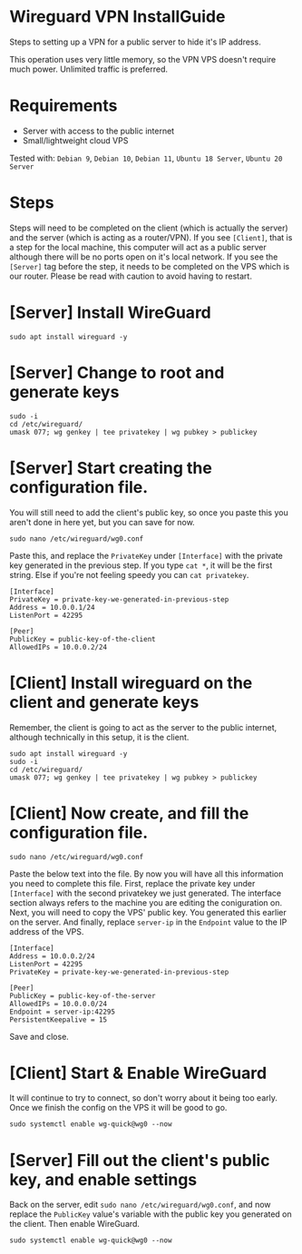 # Wireguard VPN InstallGuide
Steps to setting up a VPN for a public server to hide it's IP address. 

This operation uses very little memory, so the VPN VPS doesn't require much power. Unlimited traffic is preferred.

# Requirements
- Server with access to the public internet
- Small/lightweight cloud VPS

Tested with: `Debian 9`, `Debian 10`, `Debian 11`, `Ubuntu 18 Server`, `Ubuntu 20 Server`

# Steps
Steps will need to be completed on the client (which is actually the server) and the server (which is acting as a router/VPN). If you see `[Client]`, that is a step for the local machine, this computer will act as a public server although there will be no ports open on it's local network. If you see the `[Server]` tag before the step, it needs to be completed on the VPS which is our router. Please be read with caution to avoid having to restart.

# [Server] Install WireGuard
```
sudo apt install wireguard -y
```

# [Server] Change to root and generate keys
```
sudo -i
cd /etc/wireguard/
umask 077; wg genkey | tee privatekey | wg pubkey > publickey
```

# [Server] Start creating the configuration file.
You will still need to add the client's public key, so once you paste this you aren't done in here yet, but you can save for now.
```
sudo nano /etc/wireguard/wg0.conf
```
Paste this, and replace the `PrivateKey` under `[Interface]` with the private key generated in the previous step. If you type `cat *`, it will be the first string. Else if you're not feeling speedy you can `cat privatekey`.
```
[Interface]
PrivateKey = private-key-we-generated-in-previous-step
Address = 10.0.0.1/24
ListenPort = 42295

[Peer]
PublicKey = public-key-of-the-client
AllowedIPs = 10.0.0.2/24
```

# [Client] Install wireguard on the client and generate keys

Remember, the client is going to act as the server to the public internet, although technically in this setup, it is the client.
```
sudo apt install wireguard -y
sudo -i
cd /etc/wireguard/
umask 077; wg genkey | tee privatekey | wg pubkey > publickey
```

# [Client] Now create, and fill the configuration file.
```
sudo nano /etc/wireguard/wg0.conf
```
Paste the below text into the file. By now you will have all this information you need to complete this file. First, replace the private key under `[Interface]` with the second privatekey we just generated. The interface section always refers to the machine you are editing the coniguration on. Next, you will need to copy the VPS' public key. You generated this earlier on the server. And finally, replace `server-ip` in the `Endpoint` value to the IP address of the VPS.
```
[Interface]
Address = 10.0.0.2/24
ListenPort = 42295
PrivateKey = private-key-we-generated-in-previous-step

[Peer]
PublicKey = public-key-of-the-server
AllowedIPs = 10.0.0.0/24
Endpoint = server-ip:42295
PersistentKeepalive = 15
```
Save and close.

# [Client] Start & Enable WireGuard
It will continue to try to connect, so don't worry about it being too early. Once we finish the config on the VPS it will be good to go.
```
sudo systemctl enable wg-quick@wg0 --now
```

# [Server] Fill out the client's public key, and enable settings
Back on the server, edit `sudo nano /etc/wireguard/wg0.conf`, and now replace the `PublicKey` value's variable with the public key you generated on the client. Then enable WireGuard.
```
sudo systemctl enable wg-quick@wg0 --now
```
